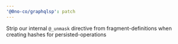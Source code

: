 ```yaml
---
'@0no-co/graphqlsp': patch
---
```


Strip our internal `@_unmask` directive from fragment-definitions when creating hashes for persisted-operations

